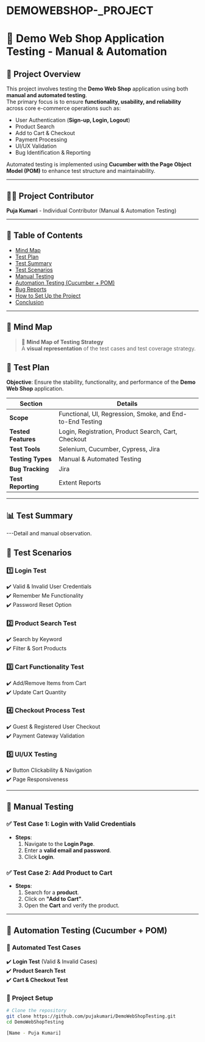 # DEMOWEBSHOP-_PROJECT
# 🛒 Demo Web Shop Application Testing - Manual & Automation  

## 📌 Project Overview  
This project involves testing the **Demo Web Shop** application using both **manual and automated testing**.  
The primary focus is to ensure **functionality, usability, and reliability** across core e-commerce operations such as:  

- User Authentication (**Sign-up, Login, Logout**)  
- Product Search  
- Add to Cart & Checkout  
- Payment Processing  
- UI/UX Validation  
- Bug Identification & Reporting  

Automated testing is implemented using **Cucumber with the Page Object Model (POM)** to enhance test structure and maintainability.  

---

## 👩‍💻 Project Contributor  
**Puja Kumari** - Individual Contributor (Manual & Automation Testing)  

---

## 📂 Table of Contents  
- [Mind Map](#-mind-map)  
- [Test Plan](#-test-plan)  
- [Test Summary](#-test-summary)  
- [Test Scenarios](#-test-scenarios)  
- [Manual Testing](#-manual-testing)  
- [Automation Testing (Cucumber + POM)](#-automation-testing-cucumber--pom)  
- [Bug Reports](#-bug-reports)  
- [How to Set Up the Project](#-how-to-set-up-the-project)  
- [Conclusion](#-conclusion)  

---

## 🧠 Mind Map  
> 🎯 **Mind Map of Testing Strategy**  
A **visual representation** of the test cases and test coverage strategy. 

## 📜 Test Plan  
**Objective**: Ensure the stability, functionality, and performance of the **Demo Web Shop** application.  

| Section | Details |  
|---------|---------|  
| **Scope** | Functional, UI, Regression, Smoke, and End-to-End Testing |  
| **Tested Features** | Login, Registration, Product Search, Cart, Checkout |  
| **Test Tools** | Selenium, Cucumber, Cypress, Jira |  
| **Testing Types** | Manual & Automated Testing |  
| **Bug Tracking** | Jira |  
| **Test Reporting** | Extent Reports |  

---

## 📊 Test Summary

---Detail and manual observation.

## 📌 Test Scenarios  

### **1️⃣ Login Test**  
✔️ Valid & Invalid User Credentials  
✔️ Remember Me Functionality  
✔️ Password Reset Option  

### **2️⃣ Product Search Test**  
✔️ Search by Keyword  
✔️ Filter & Sort Products  

### **3️⃣ Cart Functionality Test**  
✔️ Add/Remove Items from Cart  
✔️ Update Cart Quantity  

### **4️⃣ Checkout Process Test**  
✔️ Guest & Registered User Checkout  
✔️ Payment Gateway Validation  

### **5️⃣ UI/UX Testing**  
✔️ Button Clickability & Navigation  
✔️ Page Responsiveness  

---

## 📝 Manual Testing  

### ✅ **Test Case 1: Login with Valid Credentials**  

- **Steps**:  
  1. Navigate to the **Login Page**.  
  2. Enter a **valid email and password**.  
  3. Click **Login**. 

### ✅ **Test Case 2: Add Product to Cart**  
  
- **Steps**:  
  1. Search for a **product**.  
  2. Click on **"Add to Cart"**.  
  3. Open the **Cart** and verify the product.    

---

## 🤖 Automation Testing (Cucumber + POM)  

### 🔹 **Automated Test Cases**  
✔️ **Login Test** (Valid & Invalid Cases)  
✔️ **Product Search Test**  
✔️ **Cart & Checkout Test**  

### 🔹 **Project Setup**  
```sh
# Clone the repository
git clone https://github.com/pujakumari/DemoWebShopTesting.git  
cd DemoWebShopTesting  

[Name - Puja Kumari]

